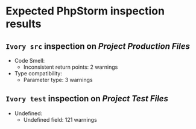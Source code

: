 Expected PhpStorm inspection results
====================================

`Ivory src` inspection on _Project Production Files_
----------------------------------------------------
* Code Smell:
  * Inconsistent return points: 2 warnings
* Type compatibility:
  * Parameter type: 3 warnings

`Ivory test` inspection on _Project Test Files_
-----------------------------------------------
* Undefined:
  * Undefined field: 121 warnings

